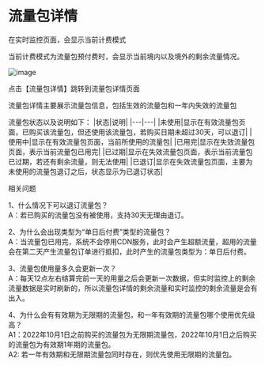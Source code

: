 # 流量包详情

在实时监控页面，会显示当前计费模式

当前计费模式为流量包预付费时，会显示当前境内以及境外的剩余流量情况。

![image](https://user-images.githubusercontent.com/89777962/206367999-41cf6595-2925-4993-8429-eaebcd1078d6.png)

点击【流量包详情】跳转到流量包详情页面

流量包详情主要展示流量包信息，包括生效的流量包和一年内失效的流量包

流量包状态以及说明如下：
|状态|说明|
|---|---|
|未使用|显示在有效流量包页面，已购买该流量包，但还使用该流量包，若购买日期未超过30天，可以退订|
|使用中|显示在有效流量包页面，当前所使用的流量包|
|已用完|显示在失效流量包页面，表示当前流量包已用完|
|已过期|显示在失效流量包页面，表示当前流量包已过期，若还有剩余流量，则无法使用|
|已退订|显示在失效流量包页面，主要为未使用的流量包退订之后，状态显示为已退订状态|

相关问题

1、什么情况下可以退订流量包？
</br>A：若已购买的流量包没有被使用，支持30天无理由退订。

2、为什么会出现类型为“单日后付费”类型的流量包？
</br>A：当流量包已用完，系统不会停用CDN服务，此时会产生超额流量，超用的流量会在第二天产生流量包订单进行抵扣，此时产生的流量包类型为：单日后付费。

3、流量包使用量多久会更新一次？
</br>A：每天12点左右结算完前一天的用量之后会更新一次数据，但实时监控上的剩余流量数据是实时刷新的，所以流量包详情的剩余流量和实时监控的剩余流量是会有出入。

4、为什么会有有效期为无限期的流量包，和一年有效期的流量包哪个使用优先级高？
</br>A1：2022年10月1日之前购买的流量包为无限期流量包，2022年10月1日之后购买的流量包为有效期1年期的流量包。
</br>A2: 若一年有效期和无限期流量包同时存在，则优先使用无限期的流量包。

